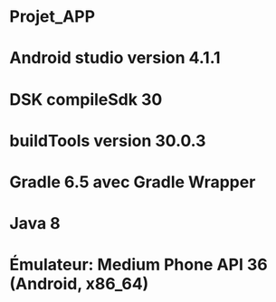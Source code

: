 # Projet_APP
# Android studio version 4.1.1
# DSK compileSdk 30
# buildTools version 30.0.3
# Gradle 6.5 avec Gradle Wrapper
# Java 8
# Émulateur: Medium Phone API 36 (Android, x86_64)